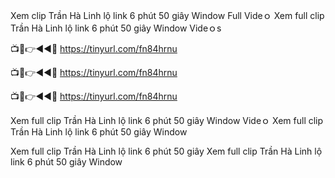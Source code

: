  Xem clip Trần Hà Linh lộ link 6 phút 50 giây Window Full Videｏ Xem full clip Trần Hà Linh lộ link 6 phút 50 giây Window Videｏs

📺📱👉◄◄🔴  https://tinyurl.com/fn84hrnu

📺📱👉◄◄🔴  https://tinyurl.com/fn84hrnu

📺📱👉◄◄🔴  https://tinyurl.com/fn84hrnu

Xem full clip Trần Hà Linh lộ link 6 phút 50 giây Window Videｏ Xem full clip Trần Hà Linh lộ link 6 phút 50 giây Window

Xem full clip Trần Hà Linh lộ link 6 phút 50 giây  Xem full clip Trần Hà Linh lộ link 6 phút 50 giây Window
